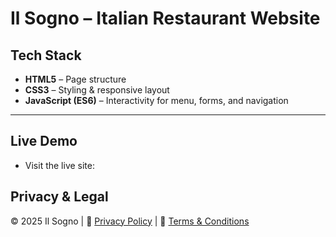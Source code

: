 # Il Sogno – Italian Restaurant Website

## Tech Stack
- **HTML5** – Page structure  
- **CSS3** – Styling & responsive layout  
- **JavaScript (ES6)** – Interactivity for menu, forms, and navigation  

---


## Live Demo
- Visit the live site:

##  Privacy & Legal
© 2025 Il Sogno | 📄 [Privacy Policy](PRIVACY_POLICY.md) | 📄 [Terms & Conditions](TERMS_AND_CONDITIONS.md)
